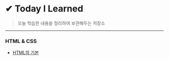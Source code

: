 # ✔ Today I Learned
> 오늘 학습한 내용을 정리하여 보관해두는 저장소

***

### HTML & CSS
* <a href="https://github.com/SangYoonLee1231/TIL/blob/main/HTML/html_basic_concept.md">HTML의 기본
